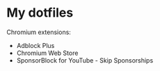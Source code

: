 # My dotfiles

Chromium extensions:
 - Adblock Plus
 - Chromium Web Store
 - SponsorBlock for YouTube - Skip Sponsorships

